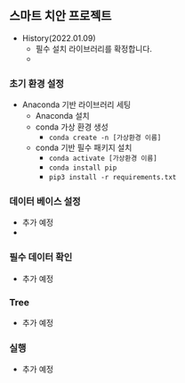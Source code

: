 
## 스마트 치안 프로젝트
- History(2022.01.09)
  - 필수 설치 라이브러리를 확정합니다.
  - 

### 초기 환경 설정
- Anaconda 기반 라이브러리 세팅
   - Anaconda 설치
   - conda 가상 환경 생성 
     - `conda create -n [가상환경 이름]`
   - conda 기반 필수 패키지 설치
     - `conda activate [가상환경 이름]`
     - `conda install pip`
     - `pip3 install -r requirements.txt` 

### 데이터 베이스 설정
- 추가 예정
- 

### 필수 데이터 확인
- 추가 예정

### Tree
- 추가 예정

### 실행
- 추가 예정


